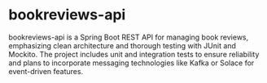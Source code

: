 # bookreviews-api
bookreviews-api is a Spring Boot REST API for managing book reviews, emphasizing clean architecture and thorough testing with JUnit and Mockito. The project includes unit and integration tests to ensure reliability and plans to incorporate messaging technologies like Kafka or Solace for event-driven features.
